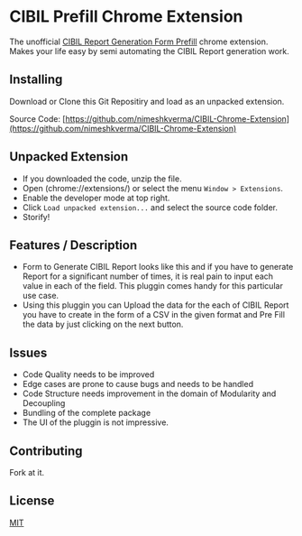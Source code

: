 CIBIL Prefill Chrome Extension
==========

The unofficial [CIBIL Report Generation Form Prefill](https://consumer.cibil.com/products/tile.do?name=orderForm.creditReportingPlusScore) chrome extension. Makes your life easy by semi automating the CIBIL Report generation work.


Installing
-----

Download or Clone this Git Repositiry and load as an unpacked extension.

Source Code: [https://github.com/nimeshkverma/CIBIL-Chrome-Extension](https://github.com/nimeshkverma/CIBIL-Chrome-Extension)


Unpacked Extension
-----

- If you downloaded the code, unzip the file.
- Open (chrome://extensions/) or select the menu `Window > Extensions`.
- Enable the developer mode at top right.
- Click `Load unpacked extension...` and select the source code folder.
- Storify!


Features / Description
-----

- Form to Generate CIBIL Report looks like this and if you have to generate Report for a significant number of times, it is real pain to input each value in each of the field. This pluggin comes handy for this particular use case.
- Using this pluggin you can Upload the data for the each of CIBIL Report you have to create in the form of a CSV in the given format and Pre Fill the data by just clicking on the next button.

Issues
-----
- Code Quality needs to be improved
- Edge cases are prone to cause bugs and needs to be handled
- Code Structure needs improvement in the domain of Modularity and Decoupling
- Bundling of the complete package
- The UI of the pluggin is not impressive.


Contributing
-----

Fork at it.


License
-----

[MIT](http://opensource.org/licenses/MIT)
